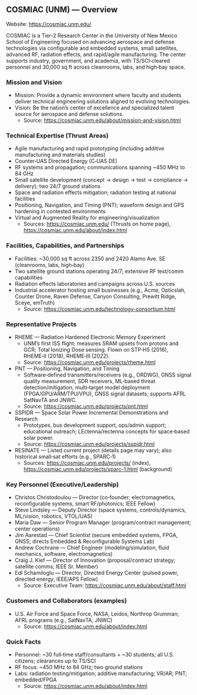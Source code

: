 ## COSMIAC (UNM) — Overview

Website: https://cosmiac.unm.edu/

COSMIAC is a Tier‑2 Research Center in the University of New Mexico School of Engineering focused on advancing aerospace and defense technologies via configurable and embedded systems, small satellites, advanced RF, radiation effects, and rapid/agile manufacturing. The center supports industry, government, and academia, with TS/SCI‑cleared personnel and 30,000 sq ft across cleanrooms, labs, and high‑bay space.

### Mission and Vision
- Mission: Provide a dynamic environment where faculty and students deliver technical engineering solutions aligned to evolving technologies.
- Vision: Be the nation’s center of excellence and specialized talent source for aerospace and defense solutions.
  - Source: https://cosmiac.unm.edu/about/mission-and-vision.html

### Technical Expertise (Thrust Areas)
- Agile manufacturing and rapid prototyping (including additive manufacturing and materials studies)
- Counter‑UAS Directed Energy (C‑UAS DE)
- RF systems and propagation; communications spanning ~450 MHz to 84 GHz
- Small satellite development (concept → design → test → compliance → delivery); two 24/7 ground stations
- Space and radiation effects mitigation; radiation testing at national facilities
- Positioning, Navigation, and Timing (PNT); waveform design and GPS hardening in contested environments
- Virtual and Augmented Reality for engineering/visualization
  - Sources: https://cosmiac.unm.edu/ (Thrusts on home page), https://cosmiac.unm.edu/about/index.html

### Facilities, Capabilities, and Partnerships
- Facilities: ~30,000 sq ft across 2350 and 2420 Alamo Ave. SE (cleanrooms, labs, high‑bay)
- Two satellite ground stations operating 24/7; extensive RF test/comm capabilities
- Radiation effects laboratories and campaigns across U.S. sources
- Industrial accelerator hosting small businesses (e.g., Acme, Opticslah, Counter Drone, Raven Defense, Canyon Consulting, Prewitt Ridge, Sceye, emTruth)
  - Source: https://cosmiac.unm.edu/technology-consortium.html

### Representative Projects
- RHEME — Radiation Hardened Electronic Memory Experiment
  - UNM’s first ISS flight; measures SRAM upsets from protons and GCR; Total Ionizing Dose sensing. Flown on STP‑H5 (2016), RHEME‑II (2018), RHEME‑III (2022).
  - Source: https://cosmiac.unm.edu/projects/rheme.html
- PNT — Positioning, Navigation, and Timing
  - Software‑defined transmitters/receivers (e.g., ORDWG), GNSS signal quality measurement, SDR receivers, ML‑based threat detection/mitigation, multi‑target model deployment (FPGA/GPU/ARM/TPU/VPU), GNSS signal datasets; supports AFRL SatNavTA and JNWC.
  - Source: https://cosmiac.unm.edu/projects/pnt.html
- SSPIDR — Space Solar Power Incremental Demonstrations and Research
  - Prototypes, bus development support, ops/admin support; educational outreach; LEctenna/rectenna concepts for space‑based solar power.
  - Source: https://cosmiac.unm.edu/projects/sspidr.html
- RESINATE — Listed current project (details page may vary); also historical small‑sat efforts (e.g., SPARC‑1)
  - Sources: https://cosmiac.unm.edu/projects/ (index), https://cosmiac.unm.edu/projects/sparc-1.html (background)

### Key Personnel (Executive/Leadership)
- Christos Christodoulou — Director (co‑founder; electromagnetics, reconfigurable systems, smart RF/photonics; IEEE Fellow)
- Steve Lindsley — Deputy Director (space systems, controls/dynamics, ML/vision, robotics, VTOL/UAS)
- Maria Daw — Senior Program Manager (program/contract management; center operations)
- Jim Aarestad — Chief Scientist (secure embedded systems, FPGA, GNSS; directs Embedded & Reconfigurable Systems Lab)
- Andrew Cochrane — Chief Engineer (modeling/simulation, fluid mechanics, software, electromagnetics)
- Craig J. Kief — Director of Innovation (proposal/contract strategy; satellite comms; IEEE Sr. Member)
- Edl Schamiloglu — Director, Directed Energy Center (pulsed power, directed energy; IEEE/APS Fellow)
  - Source: Executive Team: https://cosmiac.unm.edu/about/staff.html

### Customers and Collaborators (examples)
- U.S. Air Force and Space Force, NASA, Leidos, Northrop Grumman; AFRL programs (e.g., SatNavTA, JNWC)
  - Source: https://cosmiac.unm.edu/about/index.html

### Quick Facts
- Personnel: ~30 full‑time staff/consultants + ~30 students; all U.S. citizens; clearances up to TS/SCI
- RF focus: ~450 MHz to 84 GHz; two ground stations
- Labs: radiation testing/mitigation; additive manufacturing; VR/AR; PNT; embedded/FPGA
  - Source: https://cosmiac.unm.edu/about/index.html

